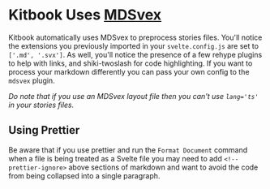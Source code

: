 # Kitbook Uses [MDSvex](https://mdsvex.pngwn.io/) 

Kitbook automatically uses MDSvex to preprocess stories files. You'll notice the extensions you previously imported in your `svelte.config.js` are set to `['.md', '.svx']`. As well, you'll notice the presence of a few rehype plugins to help with links, and shiki-twoslash for code highlighting. If you want to process your markdown differently you can pass your own config to the `mdsvex` plugin.

*Do note that if you use an MDSvex layout file then you can't use `lang='ts'` in your stories files.*

## Using Prettier

Be aware that if you use prettier and run the `Format Document` command when a file is being treated as a Svelte file you may need to add `<!--prettier-ignore>` above sections of markdown and want to avoid the code from being collapsed into a single paragraph.

